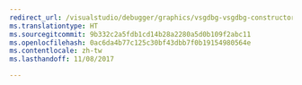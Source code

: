 ```yaml
---
redirect_url: /visualstudio/debugger/graphics/vsgdbg-vsgdbg-constructor
ms.translationtype: HT
ms.sourcegitcommit: 9b332c2a5fdb1cd14b28a2280a5d0b109f2abc11
ms.openlocfilehash: 0ac6da4b77c125c30bf43dbb7f0b19154980564e
ms.contentlocale: zh-tw
ms.lasthandoff: 11/08/2017

---
```

